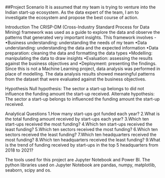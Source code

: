 ##Project Scenario
It is assumed that my team is trying to venture into the Indian start-up ecosystem. As the data expert of the team, I am to investigate the ecosystem and propose the best course of action.

Introduction
The CRISP-DM (Cross-Industry Standard Process for Data Mining) framework was used as a guide to explore the data and observe the patterns that generated very important insights. This framework involves - 
•Business understanding: understanding the needs of my team
•Data understanding: understanding the data and the expected information
•Data preparation: cleaning the data and formatting the data types
•Modelling: manipulating the data to draw insights
•Evaluation: assessing the results against the business objectives and
•Deployment: presenting the findings.
Since this is not a Machine Learning project, data analysis was performed in place of modelling. The data analysis results showed meaningful patterns from the dataset that were evaluated against the business objectives.

Hypothesis
Null hypothesis: The sector a start-up belongs to did not influence the funding amount the start-up received.
Alternate hypothesis: The sector a start-up belongs to influenced the funding amount the start-up received.

Analytical Questions
1.How many start-ups got funded each year?
2.What is the total funding amount received by start-ups each year?
3.Which ten start-ups received the most funding?
4.Which ten start-ups received the least funding?
5.Which ten sectors received the most funding?
6.Which ten sectors received the least funding?
7.Which ten headquarters received the most funding?
8.Which ten headquarters received the least funding?
9.What is the trend of funding received by start-ups in the top 5 headquarters from 2018 to 2021?

The tools used for this project are Jupyter Notebook and Power BI. The python libraries used on Jupyter Notebook are pandas, numpy, matplotlib, seaborn, scipy and os.
